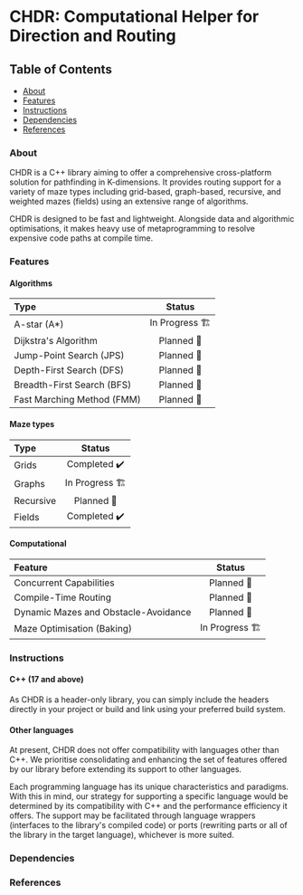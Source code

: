 # CHDR: Computational Helper for Direction and Routing

## Table of Contents

- [About](#About)
- [Features](#Features)
- [Instructions](#Instructions)
- [Dependencies](#Dependencies)
- [References](#References)

### About

CHDR is a C++ library aiming to offer a comprehensive cross-platform solution for pathfinding in K-dimensions. It provides routing support for a variety of maze types including grid-based, graph-based, recursive, and weighted mazes (fields) using an extensive range of algorithms.

CHDR is designed to be fast and lightweight. Alongside data and algorithmic optimisations, it makes heavy use of metaprogramming to resolve expensive code paths at compile time.

### Features

#### Algorithms

| Type                       |     Status      |
|:---------------------------|:---------------:|
| A-star (A*)                | In Progress 🏗️ |
| Dijkstra's Algorithm       |   Planned 📝    |
| Jump-Point Search (JPS)    |   Planned 📝    |
| Depth-First Search (DFS)   |   Planned 📝    |
| Breadth-First Search (BFS) |   Planned 📝    |
| Fast Marching Method (FMM) |   Planned 📝    |

#### Maze types

| Type      |     Status      |
|:----------|:---------------:|
| Grids     |  Completed ✔️   |
| Graphs    | In Progress 🏗️ |
| Recursive |   Planned 📝    |
| Fields    |  Completed ✔️   |

#### Computational

| Feature                              |     Status      |
|:-------------------------------------|:---------------:|
| Concurrent Capabilities              |   Planned 📝    |
| Compile-Time Routing                 |   Planned 📝    |
| Dynamic Mazes and Obstacle-Avoidance |   Planned 📝    |
| Maze Optimisation (Baking)           | In Progress 🏗️ |

### Instructions

#### C++ (17 and above)

As CHDR is a header-only library, you can simply include the headers directly in your project or build and link using your preferred build system.

#### Other languages

At present, CHDR does not offer compatibility with languages other than C++. We prioritise consolidating and enhancing the set of features offered by our library before extending its support to other languages.

Each programming language has its unique characteristics and paradigms. With this in mind, our strategy for supporting a specific language would be determined by its compatibility with C++ and the performance efficiency it offers. The support may be facilitated through language wrappers (interfaces to the library's compiled code) or ports (rewriting parts or all of the library in the target language), whichever is more suited. 

### Dependencies

### References
